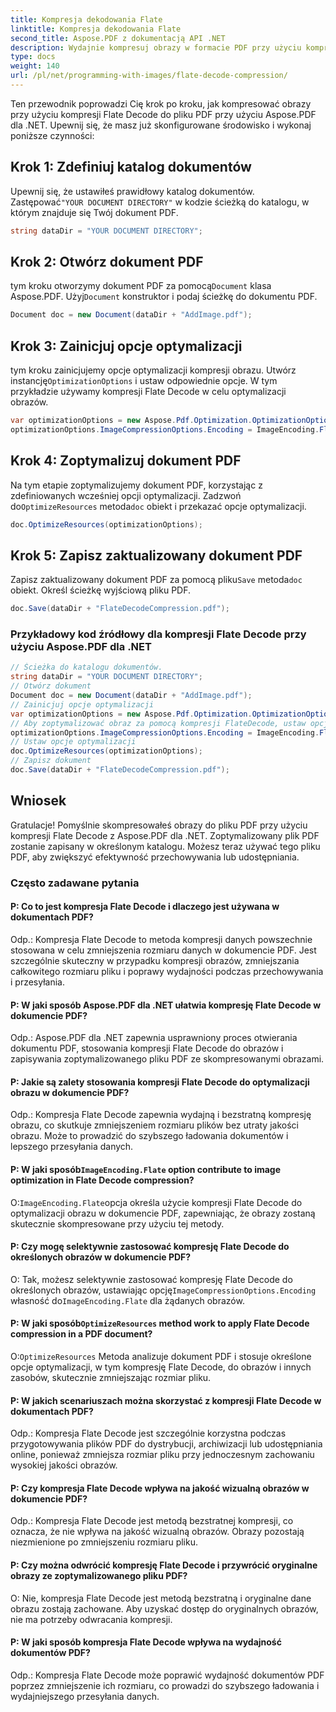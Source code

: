 ```yaml
---
title: Kompresja dekodowania Flate
linktitle: Kompresja dekodowania Flate
second_title: Aspose.PDF z dokumentacją API .NET
description: Wydajnie kompresuj obrazy w formacie PDF przy użyciu kompresji Flate Decode z Aspose.PDF dla .NET.
type: docs
weight: 140
url: /pl/net/programming-with-images/flate-decode-compression/
---
```

Ten przewodnik poprowadzi Cię krok po kroku, jak kompresować obrazy przy użyciu kompresji Flate Decode do pliku PDF przy użyciu Aspose.PDF dla .NET. Upewnij się, że masz już skonfigurowane środowisko i wykonaj poniższe czynności:

## Krok 1: Zdefiniuj katalog dokumentów

 Upewnij się, że ustawiłeś prawidłowy katalog dokumentów. Zastępować`"YOUR DOCUMENT DIRECTORY"` w kodzie ścieżką do katalogu, w którym znajduje się Twój dokument PDF.

```csharp
string dataDir = "YOUR DOCUMENT DIRECTORY";
```

## Krok 2: Otwórz dokument PDF

 tym kroku otworzymy dokument PDF za pomocą`Document` klasa Aspose.PDF. Użyj`Document` konstruktor i podaj ścieżkę do dokumentu PDF.

```csharp
Document doc = new Document(dataDir + "AddImage.pdf");
```

## Krok 3: Zainicjuj opcje optymalizacji

 tym kroku zainicjujemy opcje optymalizacji kompresji obrazu. Utwórz instancję`OptimizationOptions` i ustaw odpowiednie opcje. W tym przykładzie używamy kompresji Flate Decode w celu optymalizacji obrazów.

```csharp
var optimizationOptions = new Aspose.Pdf.Optimization.OptimizationOptions();
optimizationOptions.ImageCompressionOptions.Encoding = ImageEncoding.Flate;
```

## Krok 4: Zoptymalizuj dokument PDF

 Na tym etapie zoptymalizujemy dokument PDF, korzystając z zdefiniowanych wcześniej opcji optymalizacji. Zadzwoń do`OptimizeResources` metoda`doc` obiekt i przekazać opcje optymalizacji.

```csharp
doc.OptimizeResources(optimizationOptions);
```

## Krok 5: Zapisz zaktualizowany dokument PDF

 Zapisz zaktualizowany dokument PDF za pomocą pliku`Save` metoda`doc` obiekt. Określ ścieżkę wyjściową pliku PDF.

```csharp
doc.Save(dataDir + "FlateDecodeCompression.pdf");
```

### Przykładowy kod źródłowy dla kompresji Flate Decode przy użyciu Aspose.PDF dla .NET 
```csharp
// Ścieżka do katalogu dokumentów.
string dataDir = "YOUR DOCUMENT DIRECTORY";
// Otwórz dokument
Document doc = new Document(dataDir + "AddImage.pdf");
// Zainicjuj opcje optymalizacji
var optimizationOptions = new Aspose.Pdf.Optimization.OptimizationOptions();
// Aby zoptymalizować obraz za pomocą kompresji FlateDecode, ustaw opcje optymalizacji na Flate
optimizationOptions.ImageCompressionOptions.Encoding = ImageEncoding.Flate;
// Ustaw opcje optymalizacji
doc.OptimizeResources(optimizationOptions);
// Zapisz dokument
doc.Save(dataDir + "FlateDecodeCompression.pdf");
```

## Wniosek

Gratulacje! Pomyślnie skompresowałeś obrazy do pliku PDF przy użyciu kompresji Flate Decode z Aspose.PDF dla .NET. Zoptymalizowany plik PDF zostanie zapisany w określonym katalogu. Możesz teraz używać tego pliku PDF, aby zwiększyć efektywność przechowywania lub udostępniania.

### Często zadawane pytania

#### P: Co to jest kompresja Flate Decode i dlaczego jest używana w dokumentach PDF?

Odp.: Kompresja Flate Decode to metoda kompresji danych powszechnie stosowana w celu zmniejszenia rozmiaru danych w dokumencie PDF. Jest szczególnie skuteczny w przypadku kompresji obrazów, zmniejszania całkowitego rozmiaru pliku i poprawy wydajności podczas przechowywania i przesyłania.

#### P: W jaki sposób Aspose.PDF dla .NET ułatwia kompresję Flate Decode w dokumencie PDF?

Odp.: Aspose.PDF dla .NET zapewnia usprawniony proces otwierania dokumentu PDF, stosowania kompresji Flate Decode do obrazów i zapisywania zoptymalizowanego pliku PDF ze skompresowanymi obrazami.

#### P: Jakie są zalety stosowania kompresji Flate Decode do optymalizacji obrazu w dokumencie PDF?

Odp.: Kompresja Flate Decode zapewnia wydajną i bezstratną kompresję obrazu, co skutkuje zmniejszeniem rozmiaru plików bez utraty jakości obrazu. Może to prowadzić do szybszego ładowania dokumentów i lepszego przesyłania danych.

####  P: W jaki sposób`ImageEncoding.Flate` option contribute to image optimization in Flate Decode compression?

 O:`ImageEncoding.Flate`opcja określa użycie kompresji Flate Decode do optymalizacji obrazu w dokumencie PDF, zapewniając, że obrazy zostaną skutecznie skompresowane przy użyciu tej metody.

#### P: Czy mogę selektywnie zastosować kompresję Flate Decode do określonych obrazów w dokumencie PDF?

 O: Tak, możesz selektywnie zastosować kompresję Flate Decode do określonych obrazów, ustawiając opcję`ImageCompressionOptions.Encoding` własność do`ImageEncoding.Flate` dla żądanych obrazów.

####  P: W jaki sposób`OptimizeResources` method work to apply Flate Decode compression in a PDF document?

 O:`OptimizeResources` Metoda analizuje dokument PDF i stosuje określone opcje optymalizacji, w tym kompresję Flate Decode, do obrazów i innych zasobów, skutecznie zmniejszając rozmiar pliku.

#### P: W jakich scenariuszach można skorzystać z kompresji Flate Decode w dokumentach PDF?

Odp.: Kompresja Flate Decode jest szczególnie korzystna podczas przygotowywania plików PDF do dystrybucji, archiwizacji lub udostępniania online, ponieważ zmniejsza rozmiar pliku przy jednoczesnym zachowaniu wysokiej jakości obrazów.

#### P: Czy kompresja Flate Decode wpływa na jakość wizualną obrazów w dokumencie PDF?

Odp.: Kompresja Flate Decode jest metodą bezstratnej kompresji, co oznacza, że nie wpływa na jakość wizualną obrazów. Obrazy pozostają niezmienione po zmniejszeniu rozmiaru pliku.

#### P: Czy można odwrócić kompresję Flate Decode i przywrócić oryginalne obrazy ze zoptymalizowanego pliku PDF?

O: Nie, kompresja Flate Decode jest metodą bezstratną i oryginalne dane obrazu zostają zachowane. Aby uzyskać dostęp do oryginalnych obrazów, nie ma potrzeby odwracania kompresji.

#### P: W jaki sposób kompresja Flate Decode wpływa na wydajność dokumentów PDF?

Odp.: Kompresja Flate Decode może poprawić wydajność dokumentów PDF poprzez zmniejszenie ich rozmiaru, co prowadzi do szybszego ładowania i wydajniejszego przesyłania danych.
